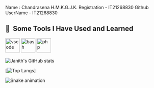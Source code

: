 Name : Chandrasena H.M.K.G.J.K.
Registration - IT21268830
Github UserName - IT21268830


<h2> 🚀 &nbsp;Some Tools I Have Used and Learned</h2>
<p align="left">
<img src="https://cdn.jsdelivr.net/gh/devicons/devicon/icons/vscode/vscode-original.svg" alt="vscode" width="45" height="45"/>
<img src="https://cdn.jsdelivr.net/gh/devicons/devicon/icons/bash/bash-original.svg" alt="bash" width="45" height="45"/>
<img src="https://cdn.jsdelivr.net/gh/devicons/devicon/icons/php/php-original.svg" alt="php" width="45" height="45"/>
</p>

![Janith's GitHub stats](https://github-readme-stats.vercel.app/api?username=IT21268830&show_icons=true&theme=highcontrast)

[![Top Langs](https://github-readme-stats.vercel.app/api/top-langs/?username=IT21268830)]

![Snake animation](https://github.com/thepiyushmalhotra/thepiyushmalhotra/blob/output/github-contribution-grid-snake.svg)
